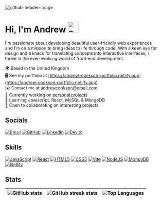 ![github-header-image](https://github.com/andyc90/andyc90/assets/127922140/fb7601bf-6a43-4382-9629-88d4a7a8e774)

# Hi, I'm Andrew <img src="https://github.com/andyc90/andyc90/assets/127922140/9fdb21c9-a4b4-4a07-afaf-de18cce882ae" width="35" height="35" alt="animated-wave">

I'm passionate about developing beautiful user-friendly web experiences and I'm on a mission to bring ideas to life through code. With a keen eye for design and a knack for translating concepts into interactive interfaces, I thrive in the ever-evolving world of front-end development.

🌍 Based in the United Kingdom  
🖥️ See my portfolio at [https://andrew-cookson-portfolio.netlify.app](https://andrew-cookson-portfolio.netlify.app)  
✉️ Contact me at [andrewcookson@email.com](mailto:andrewcookson@email.com)  
🚀 Currently working on [personal projects](http://github.com/andyc90?tab=projects)  
🧠 Learning Javascript, React, MySQL & MongoDB  
🤝 Open to collaborating on interesting projects

## Socials

[![Email](https://img.shields.io/badge/-Email-21262D?style=for-the-badge&logo=gmail&logoColor=EA4335)](mailto:andrewcookson@email.com) [![GitHub](https://img.shields.io/badge/-GitHub-21262D?style=for-the-badge&logo=github&logoColor=ffffff)](https://www.github.com/andyc90) [![LinkedIn](https://img.shields.io/badge/-LinkedIn-21262D?style=for-the-badge&logo=linkedin&logoColor=0B66C2)](https://www.linkedin.com/in/andrewcookson1990) [![Dev.to](https://img.shields.io/badge/-Dev.to-21262D?style=for-the-badge&logo=dev.to&logoColor=0A0A0A)](https://dev.to/andyc90)

## Skills

[![JavaScript](https://img.shields.io/badge/-JavaScript-21262D?style=for-the-badge&logo=javascript&logoColor=F7DF1E)](https://developer.mozilla.org/en-US/docs/Web/JavaScript) [![React](https://img.shields.io/badge/-React-21262D?style=for-the-badge&logo=react&logoColor=61DAFB)](https://reactjs.org/docs/getting-started) [![HTML5](https://img.shields.io/badge/-HTML5-21262D?style=for-the-badge&logo=html5&logoColor=E34F26)](https://developer.mozilla.org/en-US/docs/Web/HTML) [![CSS3](https://img.shields.io/badge/-CSS3-21262D?style=for-the-badge&logo=css3&logoColor=1572B6)](https://developer.mozilla.org/en-US/docs/Web/CSS) [![Vite](https://img.shields.io/badge/-Vite-21262D?style=for-the-badge&logo=vite&logoColor=646CFF)](https://vitejs.dev/guide) [![NodeJS](https://img.shields.io/badge/-Node.js-21262D?style=for-the-badge&logo=node.js&logoColor=339933)](https://nodejs.org/en/docs) [![MongoDB](https://img.shields.io/badge/-MongoDB-21262D?style=for-the-badge&logo=mongodb&logoColor=47A248)](https://docs.mongodb.com/) [![Netlify](https://img.shields.io/badge/-Netlify-21262D?style=for-the-badge&logo=netlify&logoColor=00C7B7)](https://docs.netlify.com/)
## Stats

| ![GitHub stats](https://github-readme-stats.vercel.app/api?username=andyc90&show_icons=true&count_private=true&title_color=ffffff&text_color=ffffff&icon_color=ffffff&bg_color=21262D&hide_border=true&show_icons=true&border_radius=0) | ![GitHub streak stats](https://github-readme-streak-stats.herokuapp.com/?user=andyc90&stroke=ffffff&background=21262D&ring=ffffff&fire=ffffff&currStreakNum=ffffff&currStreakLabel=ffffff&sideNums=ffffff&sideLabels=ffffff&dates=ffffff&hide_border=true&border_radius=0) | ![Top Languages](https://github-readme-stats.vercel.app/api/top-langs/?username=andyc90&langs_count=10&title_color=ffffff&text_color=ffffff&icon_color=ffffff&bg_color=21262D&hide_border=true&border_radius=0) |
|----------------------------------------------------------------------------------------------------------------------------------------------------------------------------------------------------------------------------------------------------------------------------------------|---------------------------------------------------------------------------------------------------------------------------------------------------------------------------------------------------------------------------------------------------------------------------------------------------------|----------------------------------------------------------------------------------------------------------------------------------------------------------------------------------------------------------------------------------------------|

